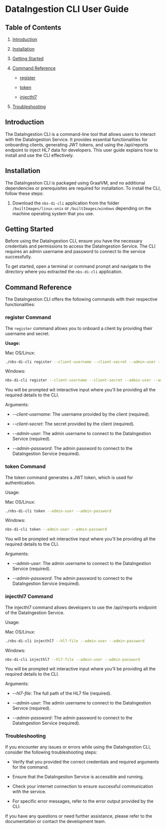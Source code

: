 # DataIngestion CLI User Guide

## Table of Contents

1. [Introduction](#introduction)

2. [Installation](#installation)

3. [Getting Started](#getting-started)

4. [Command Reference](#command-reference)

    - [register](#register-command)

    - [token](#token-command)

    - [injecthl7](#injecthl7-command)

5. [Troubleshooting](#troubleshooting)

## Introduction <a name="introduction"></a>

The DataIngestion CLI is a command-line tool that allows users to interact with the DataIngestion Service. It provides essential functionalities for onboarding clients, generating JWT tokens, and using the /api/reports endpoint to inject HL7 data for developers. This user guide explains how to install and use the CLI effectively.

## Installation <a name="installation"></a>

The DataIngestion CLI is packaged using GraalVM, and no additional dependencies or prerequisites are required for installation. To install the CLI, follow these steps:

1. Download the `nbs-di-cli` application from the folder `/builtImages/linux-unix` or `/builtImages/windows` depending on the machine operating system that you use.

## Getting Started <a name="getting-started"></a>

Before using the DataIngestion CLI, ensure you have the necessary credentials and permissions to access the DataIngestion Service. The CLI requires an admin username and password to connect to the service successfully.

To get started, open a terminal or command prompt and navigate to the directory where you extracted the `nbs-di-cli` application.

## Command Reference <a name="command-reference"></a>

The DataIngestion CLI offers the following commands with their respective functionalities:

### register Command <a name="register-command"></a>

The `register` command allows you to onboard a client by providing their username and secret.

**Usage:**

Mac OS/Linux:

```bash
./nbs-di-cli register --client-username --client-secret --admin-user --admin-password
```

Windows:
```bash
nbs-di-cli register --client-username --client-secret --admin-user --admin-password
```

You will be prompted wit interactive input where you'll be providing all the required details to the CLI.

Arguments:

* *--client-username*: The username provided by the client (required).

* *--client-secret*: The secret provided by the client (required).

* *--admin-user*: The admin username to connect to the DataIngestion Service (required).

* *--admin-password*: The admin password to connect to the DataIngestion Service (required).


### token Command <a name="token-command"></a>

The token command generates a JWT token, which is used for authentication.

Usage:

Mac OS/Linux:

```bash
./nbs-di-cli token --admin-user --admin-password
```

Windows:

```bash
nbs-di-cli token --admin-user --admin-password
```

You will be prompted wit interactive input where you'll be providing all the required details to the CLI.

Arguments:

* *--admin-user*: The admin username to connect to the DataIngestion Service (required).

* *--admin-password*: The admin password to connect to the DataIngestion Service (required).

### injecthl7 Command <a name="injecthl7-command"></a>

The injecthl7 command allows developers to use the /api/reports endpoint of the DataIngestion Service.

Usage:

Mac OS/Linux:

```bash
./nbs-di-cli injecthl7 --hl7-file --admin-user --admin-password
```

Windows:

```bash
nbs-di-cli injecthl7 --hl7-file --admin-user --admin-password
```

You will be prompted wit interactive input where you'll be providing all the required details to the CLI.

Arguments:

* *--hl7-file*: The full path of the HL7 file (required).

* *--admin-user*: The admin username to connect to the DataIngestion Service (required).

* *--admin-password*: The admin password to connect to the DataIngestion Service (required).


### Troubleshooting <a name="troubleshooting"></a>

If you encounter any issues or errors while using the DataIngestion CLI, consider the following troubleshooting steps:

* Verify that you provided the correct credentials and required arguments for the command.

* Ensure that the DataIngestion Service is accessible and running.

* Check your internet connection to ensure successful communication with the service.

* For specific error messages, refer to the error output provided by the CLI.

If you have any questions or need further assistance, please refer to the documentation or contact the development team.